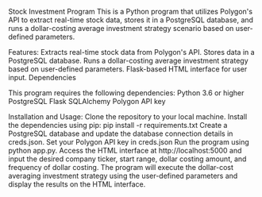 Stock Investment Program
This is a Python program that utilizes Polygon's API to extract real-time stock data, stores it in a PostgreSQL database, and runs a dollar-costing average investment strategy scenario based on user-defined parameters.

Features:
Extracts real-time stock data from Polygon's API.
Stores data in a PostgreSQL database.
Runs a dollar-costing average investment strategy based on user-defined parameters.
Flask-based HTML interface for user input.
Dependencies

This program requires the following dependencies:
Python 3.6 or higher
PostgreSQL
Flask
SQLAlchemy
Polygon API key

Installation and Usage:
Clone the repository to your local machine.
Install the dependencies using pip: pip install -r requirements.txt
Create a PostgreSQL database and update the database connection details in creds.json.
Set your Polygon API key in creds.json
Run the program using python app.py.
Access the HTML interface at http://localhost:5000 and input the desired company ticker, start range, dollar costing amount, and frequency of dollar costing.
The program will execute the dollar-cost averaging investment strategy using the user-defined parameters and display the results on the HTML interface.

